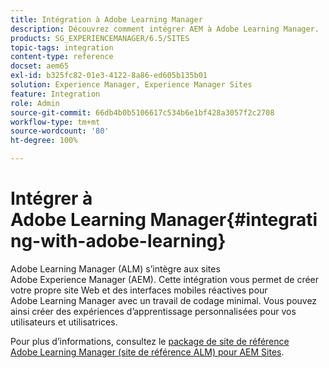 ```yaml
---
title: Intégration à Adobe Learning Manager
description: Découvrez comment intégrer AEM à Adobe Learning Manager.
products: SG_EXPERIENCEMANAGER/6.5/SITES
topic-tags: integration
content-type: reference
docset: aem65
exl-id: b325fc82-01e3-4122-8a86-ed605b135b01
solution: Experience Manager, Experience Manager Sites
feature: Integration
role: Admin
source-git-commit: 66db4b0b5106617c534b6e1bf428a3057f2c2708
workflow-type: tm+mt
source-wordcount: '80'
ht-degree: 100%

---
```


# Intégrer à Adobe Learning Manager{#integrating-with-adobe-learning}

Adobe Learning Manager (ALM) s’intègre aux sites Adobe Experience Manager (AEM). Cette intégration vous permet de créer votre propre site Web et des interfaces mobiles réactives pour Adobe Learning Manager avec un travail de codage minimal. Vous pouvez ainsi créer des expériences d’apprentissage personnalisées pour vos utilisateurs et utilisatrices.

Pour plus d’informations, consultez le [package de site de référence Adobe Learning Manager (site de référence ALM) pour AEM Sites](https://helpx.adobe.com/fr/learning-manager/adobe-learning-manager-integration-aem.html).
